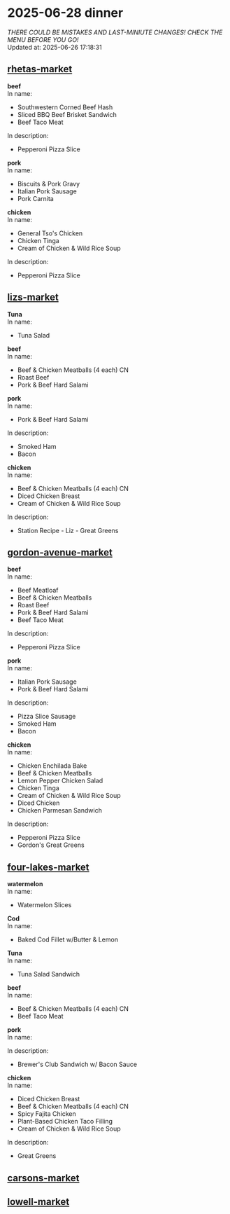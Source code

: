 # 2025-06-28 dinner  
*THERE COULD BE MISTAKES AND LAST-MINIUTE CHANGES! CHECK THE MENU BEFORE YOU GO!*  
Updated at: 2025-06-26 17:18:31  
## [rhetas-market](https://wisc-housingdining.nutrislice.com/menu/rhetas-market/dinner/2025-06-28)  
**beef**  
In name:   
 - Southwestern Corned Beef Hash  
 - Sliced BBQ Beef Brisket Sandwich  
 - Beef Taco Meat  
  
In description:   
 - Pepperoni Pizza Slice  
  
**pork**  
In name:   
 - Biscuits & Pork Gravy  
 - Italian Pork Sausage  
 - Pork Carnita  
  
**chicken**  
In name:   
 - General Tso's Chicken  
 - Chicken Tinga  
 - Cream of Chicken & Wild Rice Soup  
  
In description:   
 - Pepperoni Pizza Slice  
  
## [lizs-market](https://wisc-housingdining.nutrislice.com/menu/lizs-market/dinner/2025-06-28)  
**Tuna**  
In name:   
 - Tuna Salad  
  
**beef**  
In name:   
 - Beef & Chicken Meatballs (4 each) CN  
 - Roast Beef  
 - Pork & Beef Hard Salami  
  
**pork**  
In name:   
 - Pork & Beef Hard Salami  
  
In description:   
 - Smoked Ham  
 - Bacon  
  
**chicken**  
In name:   
 - Beef & Chicken Meatballs (4 each) CN  
 - Diced Chicken Breast  
 - Cream of Chicken & Wild Rice Soup  
  
In description:   
 - Station Recipe - Liz - Great Greens  
  
## [gordon-avenue-market](https://wisc-housingdining.nutrislice.com/menu/gordon-avenue-market/dinner/2025-06-28)  
**beef**  
In name:   
 - Beef Meatloaf  
 - Beef & Chicken Meatballs  
 - Roast Beef  
 - Pork & Beef Hard Salami  
 - Beef Taco Meat  
  
In description:   
 - Pepperoni Pizza Slice  
  
**pork**  
In name:   
 - Italian Pork Sausage  
 - Pork & Beef Hard Salami  
  
In description:   
 - Pizza Slice Sausage  
 - Smoked Ham  
 - Bacon  
  
**chicken**  
In name:   
 - Chicken Enchilada Bake  
 - Beef & Chicken Meatballs  
 - Lemon Pepper Chicken Salad  
 - Chicken Tinga  
 - Cream of Chicken & Wild Rice Soup  
 - Diced Chicken  
 - Chicken Parmesan Sandwich  
  
In description:   
 - Pepperoni Pizza Slice  
 - Gordon's Great Greens  
  
## [four-lakes-market](https://wisc-housingdining.nutrislice.com/menu/four-lakes-market/dinner/2025-06-28)  
**watermelon**  
In name:   
 - Watermelon Slices  
  
**Cod**  
In name:   
 - Baked Cod Fillet w/Butter & Lemon  
  
**Tuna**  
In name:   
 - Tuna Salad Sandwich  
  
**beef**  
In name:   
 - Beef & Chicken Meatballs (4 each) CN  
 - Beef Taco Meat  
  
**pork**  
In name:   
  
In description:   
 - Brewer's Club Sandwich w/ Bacon Sauce  
  
**chicken**  
In name:   
 - Diced Chicken Breast  
 - Beef & Chicken Meatballs (4 each) CN  
 - Spicy Fajita Chicken  
 - Plant-Based Chicken Taco Filling  
 - Cream of Chicken & Wild Rice Soup  
  
In description:   
 - Great Greens  
  
## [carsons-market](https://wisc-housingdining.nutrislice.com/menu/carsons-market/dinner/2025-06-28)  
## [lowell-market](https://wisc-housingdining.nutrislice.com/menu/lowell-market/dinner/2025-06-28)  
  
